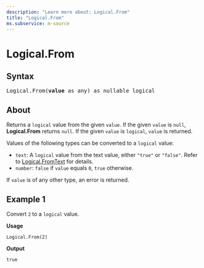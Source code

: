 ```yaml
---
description: "Learn more about: Logical.From"
title: "Logical.From"
ms.subservice: m-source
---
```

# Logical.From

## Syntax

<pre>
Logical.From(<b>value</b> as any) as nullable logical
</pre>

## About

Returns a `logical` value from the given `value`. If the given `value` is `null`, **Logical.From** returns `null`. If the given `value` is `logical`, `value` is returned. 

Values of the following types can be converted to a `logical` value:

* `text`: A `logical` value from the text value, either `"true"` or `"false"`. Refer to [Logical.FromText](/powerquery-m/logical-fromtext) for details.
* `number`: `false` if `value` equals `0`, `true` otherwise.

If `value` is of any other type, an error is returned.

## Example 1

Convert `2` to a `logical` value.

**Usage**

```powerquery-m
Logical.From(2)
```

**Output**

`true`
